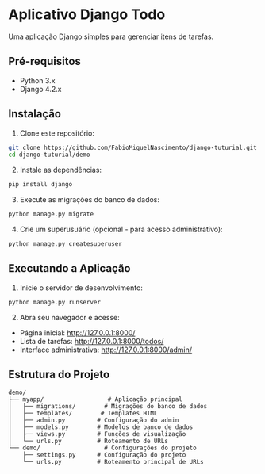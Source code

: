 # Aplicativo Django Todo

Uma aplicação Django simples para gerenciar itens de tarefas.

## Pré-requisitos

- Python 3.x
- Django 4.2.x

## Instalação

1. Clone este repositório:
```bash
git clone https://github.com/FabioMiguelNascimento/django-tuturial.git
cd django-tuturial/demo
```

2. Instale as dependências:
```bash
pip install django
```

3. Execute as migrações do banco de dados:
```bash
python manage.py migrate
```

4. Crie um superusuário (opcional - para acesso administrativo):
```bash
python manage.py createsuperuser
```

## Executando a Aplicação

1. Inicie o servidor de desenvolvimento:
```bash
python manage.py runserver
```

2. Abra seu navegador e acesse:
- Página inicial: http://127.0.0.1:8000/
- Lista de tarefas: http://127.0.0.1:8000/todos/
- Interface administrativa: http://127.0.0.1:8000/admin/

## Estrutura do Projeto

```
demo/
├── myapp/                  # Aplicação principal
│   ├── migrations/        # Migrações do banco de dados
│   ├── templates/        # Templates HTML
│   ├── admin.py         # Configuração do admin
│   ├── models.py        # Modelos de banco de dados
│   ├── views.py         # Funções de visualização
│   └── urls.py          # Roteamento de URLs
└── demo/                  # Configurações do projeto
    ├── settings.py      # Configuração do projeto
    └── urls.py          # Roteamento principal de URLs
```